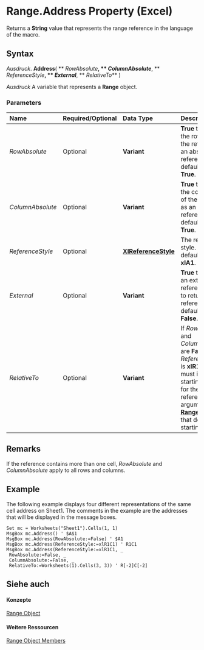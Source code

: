 
# Range.Address Property (Excel)

Returns a  **String** value that represents the range reference in the language of the macro.


## Syntax

 _Ausdruck_. **Address**( ** _RowAbsolute_**, ** _ColumnAbsolute_**, ** _ReferenceStyle_**, ** _External_**, ** _RelativeTo_** )

 _Ausdruck_ A variable that represents a **Range** object.


### Parameters



|**Name**|**Required/Optional**|**Data Type**|**Description**|
|:-----|:-----|:-----|:-----|
| _RowAbsolute_|Optional|**Variant**|**True** to return the row part of the reference as an absolute reference. The default value is **True**.|
| _ColumnAbsolute_|Optional|**Variant**|**True** to return the column part of the reference as an absolute reference. The default value is **True**.|
| _ReferenceStyle_|Optional|**[XlReferenceStyle](59a2de05-fe41-3f05-52c4-1ae9235fb878.md)**|The reference style. The default value is  **xlA1**.|
| _External_|Optional|**Variant**|**True** to return an external reference. **False** to return a local reference. The default value is **False**.|
| _RelativeTo_|Optional|**Variant**|If  _RowAbsolute_ and _ColumnAbsolute_ are **False**, and _ReferenceStyle_ is **xlR1C1**, you must include a starting point for the relative reference. This argument is a **[Range](b8207778-0dcc-4570-1234-f130532cc8cd.md)** object that defines the starting point.|

## Remarks

If the reference contains more than one cell,  _RowAbsolute_ and _ColumnAbsolute_ apply to all rows and columns.




## Example

The following example displays four different representations of the same cell address on Sheet1. The comments in the example are the addresses that will be displayed in the message boxes.


```
Set mc = Worksheets("Sheet1").Cells(1, 1) 
MsgBox mc.Address() ' $A$1 
MsgBox mc.Address(RowAbsolute:=False) ' $A1 
MsgBox mc.Address(ReferenceStyle:=xlR1C1) ' R1C1 
MsgBox mc.Address(ReferenceStyle:=xlR1C1, _ 
 RowAbsolute:=False, _ 
 ColumnAbsolute:=False, _ 
 RelativeTo:=Worksheets(1).Cells(3, 3)) ' R[-2]C[-2]
```


## Siehe auch


#### Konzepte


[Range Object](b8207778-0dcc-4570-1234-f130532cc8cd.md)
#### Weitere Ressourcen


[Range Object Members](http://msdn.microsoft.com/library/4336bf81-1e63-7e44-1792-baf366a027a7%28Office.15%29.aspx)